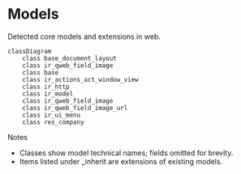 # Models

Detected core models and extensions in web.

```mermaid
classDiagram
    class base_document_layout
    class ir_qweb_field_image
    class base
    class ir_actions_act_window_view
    class ir_http
    class ir_model
    class ir_qweb_field_image
    class ir_qweb_field_image_url
    class ir_ui_menu
    class res_company
```

Notes
- Classes show model technical names; fields omitted for brevity.
- Items listed under _inherit are extensions of existing models.
